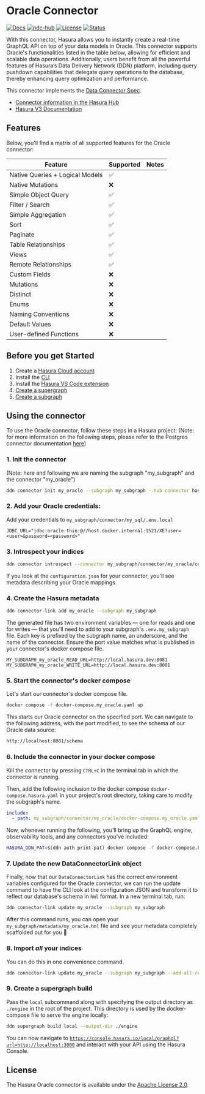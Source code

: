 # Oracle Connector

[![Docs](https://img.shields.io/badge/docs-v3.x-brightgreen.svg?style=flat)](https://hasura.io/docs/3.0/getting-started/overview/)
[![ndc-hub](https://img.shields.io/badge/ndc--hub-sqlserver-blue.svg?style=flat)](https://hasura.io/connectors/sqlserver)
[![License](https://img.shields.io/badge/license-Apache--2.0-purple.svg?style=flat)](LICENSE.txt)
[![Status](https://img.shields.io/badge/status-alpha-yellow.svg?style=flat)](./readme.md)

With this connector, Hasura allows you to instantly create a real-time GraphQL API on top of your data models in
Oracle. This connector supports Oracle's functionalities listed in the table below, allowing for
efficient and scalable data operations. Additionally, users benefit from all the powerful features of Hasura’s Data
Delivery Network (DDN) platform, including query pushdown capabilities that delegate query operations to the database,
thereby enhancing query optimization and performance.

This connector implements the [Data Connector Spec](https://github.com/hasura/ndc-spec).

- [Connector information in the Hasura Hub](https://hasura.io/connectors/oracle)
- [Hasura V3 Documentation](https://hasura.io/docs/3.0)

## Features

Below, you'll find a matrix of all supported features for the Oracle connector:

| Feature                         | Supported | Notes |
|---------------------------------|-----------|-------|
| Native Queries + Logical Models | ✅         |       |
| Native Mutations                | ❌         |       |
| Simple Object Query             | ✅         |       |
| Filter / Search                 | ✅         |       |
| Simple Aggregation              | ✅         |       |
| Sort                            | ✅         |       |
| Paginate                        | ✅         |       |
| Table Relationships             | ✅         |       |
| Views                           | ✅         |       |
| Remote Relationships            | ✅         |       |
| Custom Fields                   | ❌         |       |
| Mutations                       | ❌         |       |
| Distinct                        | ❌         |       |
| Enums                           | ❌         |       |
| Naming Conventions              | ❌         |       |
| Default Values                  | ❌         |       |
| User-defined Functions          | ❌         |       |

## Before you get Started

1. Create a [Hasura Cloud account](https://console.hasura.io)
2. Install the [CLI](https://hasura.io/docs/3.0/cli/installation/)
3. Install the [Hasura VS Code extension](https://marketplace.visualstudio.com/items?itemName=HasuraHQ.hasura)
4. [Create a supergraph](https://hasura.io/docs/3.0/getting-started/init-supergraph)
5. [Create a subgraph](https://hasura.io/docs/3.0/getting-started/init-subgraph)

## Using the connector

To use the Oracle connector, follow these steps in a Hasura project:
(Note: for more information on the following steps, please refer to the Postgres connector
documentation [here](https://hasura.io/docs/3.0/getting-started/connect-to-data/connect-a-source))

### 1. Init the connector

(Note: here and following we are naming the subgraph "my_subgraph" and the connector "my_oracle")

   ```bash
   ddn connector init my_oracle --subgraph my_subgraph --hub-connector hasura/Oracle
   ```

### 2. Add your Oracle credentials:

Add your credentials to `my_subgraph/connector/my_sql/.env.local`

```env title="my_subgraph/connector/my_oracle/.env.local"
JDBC_URL="jdbc:oracle:thin:@//host.docker.internal:1521/XE?user=<user>&password=<password>"
```

### 3. Introspect your indices

```bash title="From the root of your project run:"
ddn connector introspect --connector my_subgraph/connector/my_oracle/connector.yaml
```

If you look at the `configuration.json` for your connector, you'll see metadata describing your Oracle mappings.

### 4. Create the Hasura metadata

```bash title="Run the following from the root of your project:"
ddn connector-link add my_oracle --subgraph my_subgraph
```

The generated file has two environment variables — one for reads and one for writes — that you'll need to add to your
subgraph's `.env.my_subgraph` file. Each key is prefixed by the subgraph name, an underscore, and the name of the
connector. Ensure the port value matches what is published in your connector's docker compose file.

```env title="my_subgraph/.env.my_subgraph"
MY_SUBGRAPH_my_oracle_READ_URL=http://local.hasura.dev:8081
MY_SUBGRAPH_my_oracle_WRITE_URL=http://local.hasura.dev:8081
```

### 5. Start the connector's docker compose

Let's start our connector's docker compose file.

```bash title="Run the following from the connector's subdirectory inside a subgraph:"
docker compose -f docker-compose.my_oracle.yaml up
```

This starts our Oracle connector on the specified port. We can navigate to the following address, with the port
modified, to see the schema of our Oracle data source:

```bash
http://localhost:8081/schema
```

### 6. Include the connector in your docker compose

Kill the connector by pressing `CTRL+C` in the terminal tab in which the connector is running.

Then, add the following inclusion to the docker compose `docker-compose.hasura.yaml` in your project's root directory,
taking care to modify the
subgraph's name.

```yaml title="docker-compose.hasura.yaml"
include:
  - path: my_subgraph/connector/my_oracle/docker-compose.my_oracle.yaml
```

Now, whenever running the following, you'll bring up the GraphQL engine, observability tools, and any connectors you've
included:

```bash title="From the root of your project, run:"
HASURA_DDN_PAT=$(ddn auth print-pat) docker compose -f docker-compose.hasura.yaml watch
```

### 7. Update the new DataConnectorLink object

Finally, now that our `DataConnectorLink` has the correct environment variables configured for the Oracle connector,
we can run the update command to have the CLI look at the configuration JSON and transform it to reflect our database's
schema in `hml` format. In a new terminal tab, run:

```bash title="From the root of your project, run:"
ddn connector-link update my_oracle --subgraph my_subgraph
```

After this command runs, you can open your `my_subgraph/metadata/my_oracle.hml` file and see your metadata completely
scaffolded out for you 🎉

### 8. Import _all_ your indices

You can do this in one convenience command.

```bash title="From the root of your project, run:"
ddn connector-link update my_oracle --subgraph my_subgraph --add-all-resources
```

### 9. Create a supergraph build

Pass the `local` subcommand along with specifying the output directory as `./engine` in the root of the project. This
directory is used by the docker-compose file to serve the engine locally:

```bash title="From the root of your project, run:"
ddn supergraph build local --output-dir ./engine
```

You can now navigate to
[`https://console.hasura.io/local/graphql?url=http://localhost:3000`](https://console.hasura.io/local/graphql?url=http://localhost:3000)
and interact with your API using the Hasura Console.


## License

The Hasura Oracle connector is available under the [Apache License
2.0](https://www.apache.org/licenses/LICENSE-2.0).